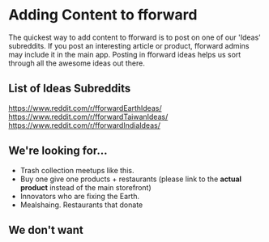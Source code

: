 # Adding Content to fforward

The quickest way to add content to fforward is to post on one of our 'Ideas' subreddits. If you post an interesting article or product, fforward admins may include it in the main app. Posting in fforward ideas helps us sort through all the awesome ideas out there.

## List of Ideas Subreddits

https://www.reddit.com/r/fforwardEarthIdeas/
https://www.reddit.com/r/fforwardTaiwanIdeas/
https://www.reddit.com/r/fforwardIndiaIdeas/

## We're looking for...

- Trash collection meetups like this.
- Buy one give one products + restaurants (please link to the **actual product** instead of the main storefront)
- Innovators who are fixing the Earth.
- Mealshaing. Restaurants that donate 

## We don't want
